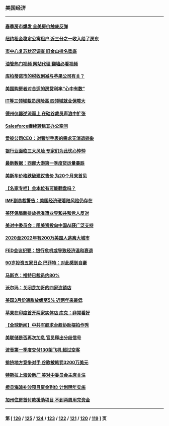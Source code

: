 ### 美国经济
---
#### [春季房市爆发 全美房价触底反弹](../../pages/ncid1078158/n13973390.md?04151645) 
#### [纽约租金稳定公寓租户 近三分之一收入给了房东](../../pages/ncid1078158/n13973346.md?04151645) 
#### [市中心复苏状况调查 旧金山排名垫底](../../pages/ncid1078158/n13973354.md?04151645) 
#### [油管热门视频 网站代理 翻墙必看视频](http://138.2.39.72:81/youtube.html?epic-marker?04151645)
#### [库柏蒂诺市的税收剧减与苹果公司有关？](../../pages/ncid1078158/n13973320.md?04151645) 
#### [美国购房者对合适的房贷利率“心中有数”](../../pages/ncid1078158/n13973210.md?04151645) 
#### [IT等三领域裁员风险高 四领域就业保障大](../../pages/ncid1078158/n13973128.md?04151645) 
#### [德州仪器逆流而上  在硅谷裁员声浪中扩张](../../pages/ncid1078158/n13972657.md?04151645) 
#### [Salesforce继续转租其办公空间](../../pages/ncid1078158/n13972620.md?04151645) 
#### [爱彼公司CEO：对奢华手表的需求无消退迹象](../../pages/ncid1078158/n13972440.md?04151645) 
#### [银行业面临三大风险 专家们为此忧心忡忡](../../pages/ncid1078158/n13972577.md?04151645) 
#### [最新数据：西部大港第一季度货运量暴跌](../../pages/ncid1078158/n13972451.md?04151645) 
#### [美新车价格跌破建议售价 为20个月来首见](../../pages/ncid1078158/n13972384.md?04151645) 
#### [【名家专栏】金本位有可能翻盘吗？](../../pages/ncid1078158/n13971975.md?04151645) 
#### [IMF副总裁警告：美国经济硬着陆风险仍存在](../../pages/ncid1078158/n13971840.md?04151645) 
#### [美环保局新排放标准遭业界和共和党人反对](../../pages/ncid1078158/n13971731.md?04151645) 
#### [美对中委员会：阻美资投向中国AI获广泛支持](../../pages/ncid1078158/n13971564.md?04151645) 
#### [2020至2022年有200万美国人逃离大城市](../../pages/ncid1078158/n13971499.md?04151645) 
#### [FED会议纪要：银行危机或导致经济温和衰退](../../pages/ncid1078158/n13971457.md?04151645) 
#### [90岁投资五家日企 巴菲特：对此感到自豪](../../pages/ncid1078158/n13971442.md?04151645) 
#### [马斯克：推特已裁员约80%](../../pages/ncid1078158/n13971407.md?04151645) 
#### [沃尔玛：关闭芝加哥的四家连锁店](../../pages/ncid1078158/n13971357.md?04151645) 
#### [美国3月份通胀放缓至5% 近两年来最低](../../pages/ncid1078158/n13971380.md?04151645) 
#### [苹果在印度首开两家实体店 库克：非常看好](../../pages/ncid1078158/n13971299.md?04151645) 
#### [【全球新闻】中共军舰求台舰协助摆拍作秀](../../pages/ncid1078158/n13970693.md?04151645) 
#### [美联储是否再次加息 官员释出分歧信号](../../pages/ncid1078158/n13970910.md?04151645) 
#### [波音第一季度交付130架飞机 超过空客](../../pages/ncid1078158/n13970641.md?04151645) 
#### [排挤地方竞争对手 谷歌被韩罚3200万美元](../../pages/ncid1078158/n13970573.md?04151645) 
#### [特斯拉上海设新厂 美对中委员会主席关注](../../pages/ncid1078158/n13970120.md?04151645) 
#### [橙县海滩补沙项目资金到位 计划明年实施](../../pages/ncid1078158/n13970092.md?04151645) 
#### [加州住房首付款援助项目 不到两周用完资金](../../pages/ncid1078158/n13970082.md?04151645) 

---
#### 第 [ [126](./126.md?04151645) / [125](./125.md?04151645) / [124](./124.md?04151645) / [123](./123.md?04151645) / [122](./122.md?04151645) / [121](./121.md?04151645) / [120](./120.md?04151645) / [119](./119.md?04151645) ] 页
